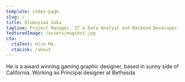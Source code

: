 ```yaml
---
template: index-page
slug: /
title: Olumuyiwa Saka
tagline: Project Manager, IT & Data Analyst and Backend Developer.
featuredImage: /assets/mugshot.jpg
cta:
  ctaText: Hire Me.
  ctaLink: /about
---
```


He is a award winning gaming graphic designer, based in sunny side of California. Working as Principal designer at Bethesda
